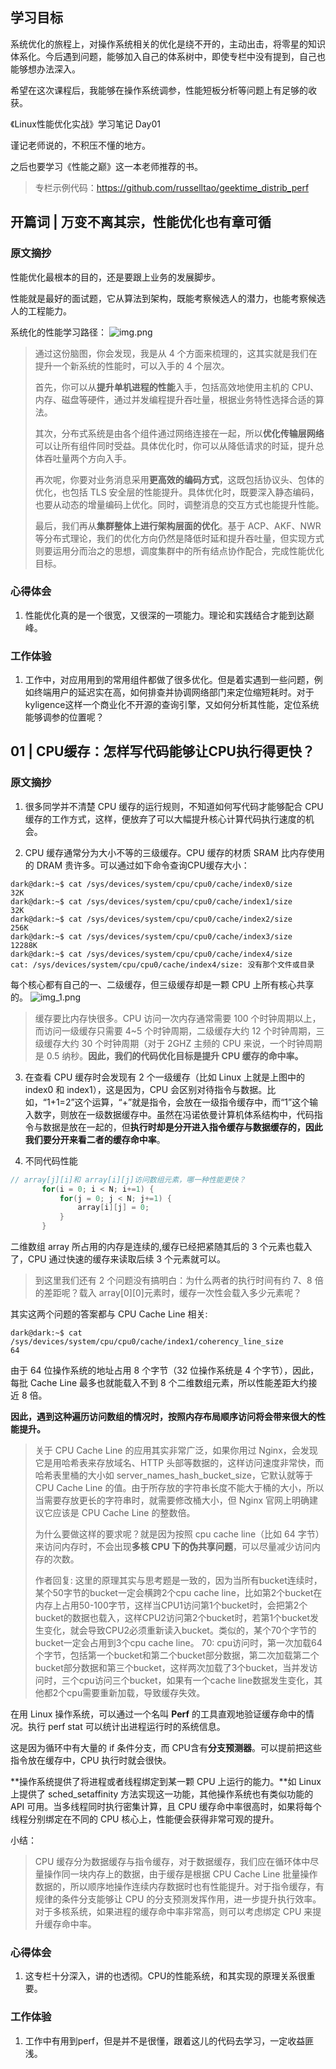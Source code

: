 ## 学习目标

系统优化的旅程上，对操作系统相关的优化是绕不开的，主动出击，将零星的知识体系化。今后遇到问题，能够加入自己的体系树中，即使专栏中没有提到，自己也能够想办法深入。

希望在这次课程后，我能够在操作系统调参，性能短板分析等问题上有足够的收获。

《Linux性能优化实战》学习笔记 Day01

谨记老师说的，不积压不懂的地方。

之后也要学习《性能之巅》这一本老师推荐的书。

> 专栏示例代码：https://github.com/russelltao/geektime_distrib_perf

## 开篇词 | 万变不离其宗，性能优化也有章可循

### 原文摘抄

性能优化最根本的目的，还是要跟上业务的发展脚步。

性能就是最好的面试题，它从算法到架构，既能考察候选人的潜力，也能考察候选人的工程能力。



系统化的性能学习路径：
![img.png](img.png)

> 通过这份脑图，你会发现，我是从 4 个方面来梳理的，这其实就是我们在提升一个新系统的性能时，可以入手的 4 个层次。
>
> 首先，你可以从**提升单机进程的性能**入手，包括高效地使用主机的 CPU、内存、磁盘等硬件，通过并发编程提升吞吐量，根据业务特性选择合适的算法。
>
> 其次，分布式系统是由各个组件通过网络连接在一起，所以**优化传输层网络**可以让所有组件同时受益。具体优化时，你可以从降低请求的时延，提升总体吞吐量两个方向入手。
>
> 再次呢，你要对业务消息采用**更高效的编码方式**，这既包括协议头、包体的优化，也包括 TLS 安全层的性能提升。具体优化时，既要深入静态编码，也要从动态的增量编码上优化。同时，调整消息的交互方式也能提升性能。
>
> 最后，我们再从**集群整体上进行架构层面的优化**。基于 ACP、AKF、NWR 等分布式理论，我们的优化方向仍然是降低时延和提升吞吐量，但实现方式则要运用分而治之的思想，调度集群中的所有结点协作配合，完成性能优化目标。

### 心得体会

1. 性能优化真的是一个很宽，又很深的一项能力。理论和实践结合才能到达巅峰。

### 工作体验

1. 工作中，对应用用到的常用组件都做了很多优化。但是着实遇到一些问题，例如终端用户的延迟实在高，如何排查并协调网络部门来定位缩短耗时。对于kyligence这样一个商业化不开源的查询引擎，又如何分析其性能，定位系统能够调参的位置呢？

## 01 | CPU缓存：怎样写代码能够让CPU执行得更快？

### 原文摘抄

1. 很多同学并不清楚 CPU 缓存的运行规则，不知道如何写代码才能够配合 CPU 缓存的工作方式，这样，便放弃了可以大幅提升核心计算代码执行速度的机会。



2. CPU 缓存通常分为大小不等的三级缓存。CPU 缓存的材质 SRAM 比内存使用的 DRAM 贵许多。可以通过如下命令查询CPU缓存大小：

```shell
dark@dark:~$ cat /sys/devices/system/cpu/cpu0/cache/index0/size 
32K
dark@dark:~$ cat /sys/devices/system/cpu/cpu0/cache/index1/size 
32K
dark@dark:~$ cat /sys/devices/system/cpu/cpu0/cache/index2/size 
256K
dark@dark:~$ cat /sys/devices/system/cpu/cpu0/cache/index3/size 
12288K
dark@dark:~$ cat /sys/devices/system/cpu/cpu0/cache/index4/size 
cat: /sys/devices/system/cpu/cpu0/cache/index4/size: 没有那个文件或目录

```

每个核心都有自己的一、二级缓存，但三级缓存却是一颗 CPU 上所有核心共享的。
![img_1.png](img_1.png)

> 缓存要比内存快很多。CPU 访问一次内存通常需要 100 个时钟周期以上，而访问一级缓存只需要 4~5 个时钟周期，二级缓存大约 12 个时钟周期，三级缓存大约 30 个时钟周期（对于 2GHZ 主频的 CPU 来说，一个时钟周期是 0.5 纳秒。**因此，我们的代码优化目标是提升 CPU 缓存的命中率。**



3. 在查看 CPU 缓存时会发现有 2 个一级缓存（比如 Linux 上就是上图中的 index0 和 index1），这是因为，CPU 会区别对待指令与数据。比如，“1+1=2”这个运算，“+”就是指令，会放在一级指令缓存中，而“1”这个输入数字，则放在一级数据缓存中。虽然在冯诺依曼计算机体系结构中，代码指令与数据是放在一起的，但**执行时却是分开进入指令缓存与数据缓存的，因此我们要分开来看二者的缓存命中率**。

4. 不同代码性能

```c
// array[j][i]和 array[i][j]访问数组元素，哪一种性能更快？
       for(i = 0; i < N; i+=1) {
           for(j = 0; j < N; j+=1) {
               array[i][j] = 0;
           }
       }
```

二维数组 array 所占用的内存是连续的,缓存已经把紧随其后的 3 个元素也载入了，CPU 通过快速的缓存来读取后续 3 个元素就可以。

> 到这里我们还有 2 个问题没有搞明白：为什么两者的执行时间有约 7、8 倍的差距呢？载入 array[0][0]元素时，缓存一次性会载入多少元素呢？

其实这两个问题的答案都与 CPU Cache Line 相关:

```shell
dark@dark:~$ cat /sys/devices/system/cpu/cpu0/cache/index1/coherency_line_size 
64

```

由于 64 位操作系统的地址占用 8 个字节（32 位操作系统是 4 个字节），因此，每批 Cache Line 最多也就能载入不到 8 个二维数组元素，所以性能差距大约接近 8 倍。

**因此，遇到这种遍历访问数组的情况时，按照内存布局顺序访问将会带来很大的性能提升。**

> 关于 CPU Cache Line 的应用其实非常广泛，如果你用过 Nginx，会发现它是用哈希表来存放域名、HTTP 头部等数据的，这样访问速度非常快，而哈希表里桶的大小如 server_names_hash_bucket_size，它默认就等于 CPU Cache Line 的值。由于所存放的字符串长度不能大于桶的大小，所以当需要存放更长的字符串时，就需要修改桶大小，但 Nginx 官网上明确建议它应该是 CPU Cache Line 的整数倍。
>
> 为什么要做这样的要求呢？就是因为按照 cpu cache line（比如 64 字节）来访问内存时，不会出现**多核 CPU 下的伪共享问题**，可以尽量减少访问内存的次数。
>
> 作者回复: 这里的原理其实与思考题是一致的，因为当所有bucket连续时，某个50字节的bucket一定会横跨2个cpu cache line，比如第2个bucket在内存上占用50-100字节，这样当CPU1访问第1个bucket时，会把第2个bucket的数据也载入，这样CPU2访问第2个bucket时，若第1个bucket发生变化，就会导致CPU2必须重新读入bucket。类似的，某个70个字节的bucket一定会占用到3个cpu cache line。 70: cpu访问时，第一次加载64个字节，包括第一个bucket和第二个bucket部分数据，第二次加载第二个bucket部分数据和第三个bucket，这样两次加载了3个bucket，当并发访问时，三个cpu访问三个bucket，如果有一个cache line数据发生变化，其他都2个cpu需要重新加载，导致缓存失效。

在用 Linux 操作系统，可以通过一个名叫 **Perf** 的工具直观地验证缓存命中的情况。执行 perf stat 可以统计出进程运行时的系统信息。

这是因为循环中有大量的 if 条件分支，而 CPU含有**分支预测器**。可以提前把这些指令放在缓存中，CPU 执行时就会很快。

**操作系统提供了将进程或者线程绑定到某一颗 CPU 上运行的能力。**如 Linux 上提供了 sched_setaffinity 方法实现这一功能，其他操作系统也有类似功能的 API 可用。当多线程同时执行密集计算，且 CPU 缓存命中率很高时，如果将每个线程分别绑定在不同的 CPU 核心上，性能便会获得非常可观的提升。

小结：

> CPU 缓存分为数据缓存与指令缓存，对于数据缓存，我们应在循环体中尽量操作同一块内存上的数据，由于缓存是根据 CPU Cache Line 批量操作数据的，所以顺序地操作连续内存数据时也有性能提升。对于指令缓存，有规律的条件分支能够让 CPU 的分支预测发挥作用，进一步提升执行效率。对于多核系统，如果进程的缓存命中率非常高，则可以考虑绑定 CPU 来提升缓存命中率。

### 心得体会

1. 这专栏十分深入，讲的也透彻。CPU的性能系统，和其实现的原理关系很重要。

### 工作体验

1. 工作中有用到perf，但是并不是很懂，跟着这儿的代码去学习，一定收益匪浅。
